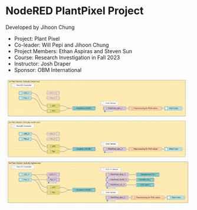 # NodeRED PlantPixel Project

Developed by Jihoon Chung
- Project: Plant Pixel
- Co-leader: Will Pepi and Jihoon Chung
- Project Members: Ethan Aspiras and Steven Sun
- Course: Research Investigation in Fall 2023
- Instructor: Josh Draper
- Sponsor: OBM International

![Plant Pixel Controllers](/src/PlantPixel_Controllers.PNG "Plant Pixel Controllers")
